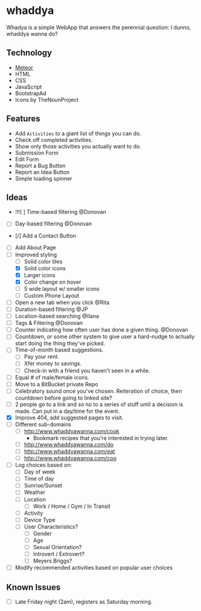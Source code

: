 # whaddya
Whadya is a simple WebApp that answers the perennial question:
I dunno, whaddya wanna do?


## Technology

- [Meteor](https://www.meteor.com/)
- HTML
- CSS
- JavaScript
- BootstrapAd
- Icons by TheNounProject

## Features

- Add `Activities` to a giant list of things you can do.
- Check off completed activities.
- Show only those activities you actually want to do.
- Submission Form
- Edit Form
- Report a Bug Button
- Report an Idea Button
- Simple loading spinner


## Ideas

- !!![ ] Time-based filtering @Donovan
- [ ] Day-based filtering @Donovan
- [/] Add a Contact Button
- [ ] Add About Page
- [ ] Improved styling
    - [ ] Solid color tiles
    - [X] Solid color icons
    - [X] Larger icons
    - [X] Color change on hover
    - [ ] 5 wide layout w/ smaller icons
    - [ ] Custom Phone Layout
- [ ] Open a new tab when you click @Rita
- [ ] Duration-based filtering @JP
- [ ] Location-based searching @Ilana
- [ ] Tags & Filtering @Donovan
- [ ] Counter indicating how often user has done a given thing. @Donovan
- [ ] Countdown, or some other system to give user a hard-nudge to actually start doing the thing they've picked.
- [ ] Time-of-month based suggestions.
    - [ ] Pay your rent.
    - [ ] Xfer money to savings.
    - [ ] Check-in with a friend you haven't seen in a while.
- [ ] Equal # of male/female icons.
- [ ] Move to a BitBucket private Repo
- [ ] Celebratory sound once you've chosen. Reiteration of choice, then countdown before going to linked site?
- [ ] 2 people go to a link and so no to a series of stuff until a decision is made. Can put in a day/time for the event.
- [X] Improve 404, add suggested pages to visit.
- [ ] Different sub-domains
    - [ ] http://www.whaddyawanna.com/cook
        - Bookmark recipes that you're interested in trying later.
    - [ ] http://www.whaddyawanna.com/do
    - [ ] http://www.whaddyawanna.com/eat
    - [ ] http://www.whaddyawanna.com/coo
- [ ] Log choices based on:
    - [ ] Day of week
    - [ ] Time of day
    - [ ] Sunrise/Sunset
    - [ ] Weather
    - [ ] Location
        - [ ] Work / Home / Gym / In Transit
    - [ ] Activity
    - [ ] Device Type
    - [ ] User Characteristics?
        - [ ] Gender
        - [ ] Age
        - [ ] Sexual Orientation?
        - [ ] Introvert / Extrovert?
        - [ ] Meyers Briggs?
- [ ] Modify recommended activities based on popular user choices

## Known Issues

- [ ] Late Friday night (2am), registers as Saturday morning.